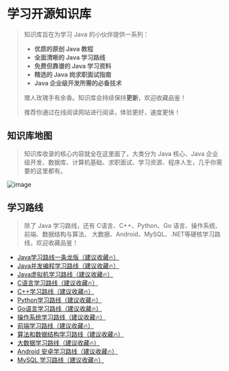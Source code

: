 # 学习开源知识库

> 知识库旨在为学习 Java 的小伙伴提供一系列：
>
> - **优质的原创 Java 教程**
> - **全面清晰的 Java 学习路线**
> - **免费但靠谱的 Java 学习资料**
> - **精选的 Java 岗求职面试指南**
> - **Java 企业级开发所需的必备技术**
>
> 赠人玫瑰手有余香。知识库会持续保持**更新**，欢迎收藏品鉴！
>
> 推荐你通过在线阅读网站进行阅读，体验更好，速度更快！

## 知识库地图

> 知识库收录的核心内容就全在这里面了，大类分为 Java 核心、Java 企业级开发、数据库、计算机基础、求职面试、学习资源、程序人生，几乎你需要的这里都有。

![image](https://itwanger-oss.oss-cn-beijing.aliyuncs.com/tobebetterjavaer/images/tobebetterjavaer-map.png)

## 学习路线

> 除了 Java 学习路线，还有 C语言、C++、Python、Go 语言、操作系统、前端、数据结构与算法、 大数据、Android、MySQL、.NET等硬核学习路线，欢迎收藏品鉴！

- [Java学习路线一条龙版（建议收藏🔥）](docs/learningPath/java/yitiaolong.md)
- [Java并发编程学习路线（建议收藏🔥）](docs/learningPath/java/thread.md)
- [Java虚拟机学习路线（建议收藏🔥）](docs/learningPath/java/jvm.md)
- [C语言学习路线（建议收藏🔥）](docs/learningPath/c.md)
- [C++学习路线（建议收藏🔥）](docs/learningPath/ccc.md)
- [Python学习路线（建议收藏🔥）](docs/learningPath/python.md)
- [Go语言学习路线（建议收藏🔥）](docs/learningPath/go.md)
- [操作系统学习路线（建议收藏🔥）](docs/learningPath/os.md)
- [前端学习路线（建议收藏🔥）](docs/learningPath/qianduan.md)
- [算法和数据结构学习路线（建议收藏🔥）](docs/learningPath/algorithm.md)
- [大数据学习路线（建议收藏🔥）](docs/learningPath/bigdata.md)
- [Android 安卓学习路线（建议收藏🔥）](docs/learningPath/android.md)
- [MySQL 学习路线（建议收藏🔥）](docs/learningPath/mysql.md)
  